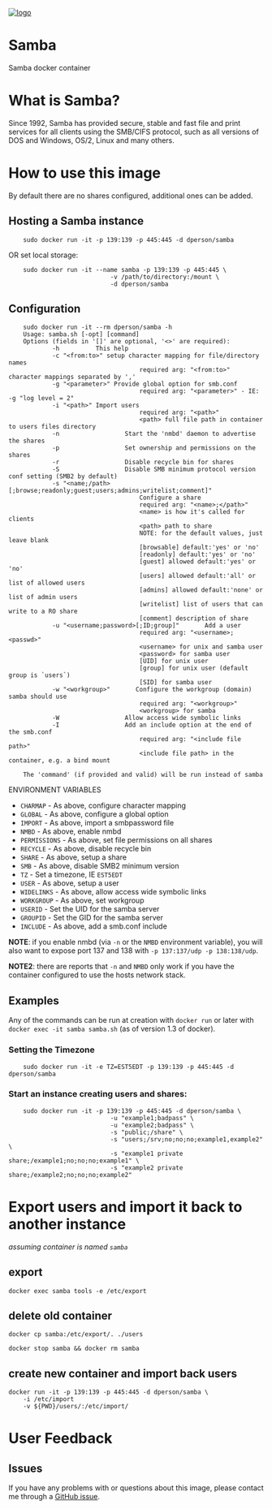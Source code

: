 [![logo](https://raw.githubusercontent.com/dperson/samba/master/logo.jpg)](https://www.samba.org)

# Samba

Samba docker container

# What is Samba?

Since 1992, Samba has provided secure, stable and fast file and print services
for all clients using the SMB/CIFS protocol, such as all versions of DOS and
Windows, OS/2, Linux and many others.

# How to use this image

By default there are no shares configured, additional ones can be added.

## Hosting a Samba instance

		sudo docker run -it -p 139:139 -p 445:445 -d dperson/samba

OR set local storage:

		sudo docker run -it --name samba -p 139:139 -p 445:445 \
								-v /path/to/directory:/mount \
								-d dperson/samba

## Configuration

		sudo docker run -it --rm dperson/samba -h
		Usage: samba.sh [-opt] [command]
		Options (fields in '[]' are optional, '<>' are required):
				-h          This help
				-c "<from:to>" setup character mapping for file/directory names
										required arg: "<from:to>" character mappings separated by ','
				-g "<parameter>" Provide global option for smb.conf
										required arg: "<parameter>" - IE: -g "log level = 2"
				-i "<path>" Import users
										required arg: "<path>"
										<path> full file path in container to users files directory
				-n					Start the 'nmbd' daemon to advertise the shares
				-p					Set ownership and permissions on the shares
				-r					Disable recycle bin for shares
				-S					Disable SMB minimum protocol version conf setting (SMB2 by default)
				-s "<name;/path>[;browse;readonly;guest;users;admins;writelist;comment]"
										Configure a share
										required arg: "<name>;</path>"
										<name> is how it's called for clients
										<path> path to share
										NOTE: for the default values, just leave blank
										[browsable] default:'yes' or 'no'
										[readonly] default:'yes' or 'no'
										[guest] allowed default:'yes' or 'no'
										[users] allowed default:'all' or list of allowed users
										[admins] allowed default:'none' or list of admin users
										[writelist] list of users that can write to a RO share
										[comment] description of share
				-u "<username;password>[;ID;group]"       Add a user
										required arg: "<username>;<passwd>"
										<username> for unix and samba user
										<password> for samba user
										[UID] for unix user
										[group] for unix user (default group is `users`)
										[SID] for samba user
				-w "<workgroup>"       Configure the workgroup (domain) samba should use
										required arg: "<workgroup>"
										<workgroup> for samba
				-W					Allow access wide symbolic links
				-I					Add an include option at the end of the smb.conf
										required arg: "<include file path>"
										<include file path> in the container, e.g. a bind mount

		The 'command' (if provided and valid) will be run instead of samba

ENVIRONMENT VARIABLES

 * `CHARMAP` - As above, configure character mapping
 * `GLOBAL` - As above, configure a global option
 * `IMPORT` - As above, import a smbpassword file
 * `NMBD` - As above, enable nmbd
 * `PERMISSIONS` - As above, set file permissions on all shares
 * `RECYCLE` - As above, disable recycle bin
 * `SHARE` - As above, setup a share
 * `SMB` - As above, disable SMB2 minimum version
 * `TZ` - Set a timezone, IE `EST5EDT`
 * `USER` - As above, setup a user
 * `WIDELINKS` - As above, allow access wide symbolic links
 * `WORKGROUP` - As above, set workgroup
 * `USERID` - Set the UID for the samba server
 * `GROUPID` - Set the GID for the samba server
 * `INCLUDE` - As above, add a smb.conf include

**NOTE**: if you enable nmbd (via `-n` or the `NMBD` environment variable), you
will also want to expose port 137 and 138 with `-p 137:137/udp -p 138:138/udp`.

**NOTE2**: there are reports that `-n` and `NMBD` only work if you have the
container configured to use the hosts network stack.

## Examples

Any of the commands can be run at creation with `docker run` or later with
`docker exec -it samba samba.sh` (as of version 1.3 of docker).

### Setting the Timezone

		sudo docker run -it -e TZ=EST5EDT -p 139:139 -p 445:445 -d dperson/samba

### Start an instance creating users and shares:

		sudo docker run -it -p 139:139 -p 445:445 -d dperson/samba \
								-u "example1;badpass" \
								-u "example2;badpass" \
								-s "public;/share" \
								-s "users;/srv;no;no;no;example1,example2" \
								-s "example1 private share;/example1;no;no;no;example1" \
								-s "example2 private share;/example2;no;no;no;example2"

# Export users and import it back to another instance

*assuming container is named `samba`*

## export

`docker exec samba tools -e /etc/export`

## delete old container

`docker cp samba:/etc/export/. ./users`

`docker stop samba && docker rm samba`

## create new container and import back users

```
docker run -it -p 139:139 -p 445:445 -d dperson/samba \
	-i /etc/import
	-v ${PWD}/users/:/etc/import/
```

# User Feedback

## Issues

If you have any problems with or questions about this image, please contact me
through a [GitHub issue](https://github.com/dperson/samba/issues).